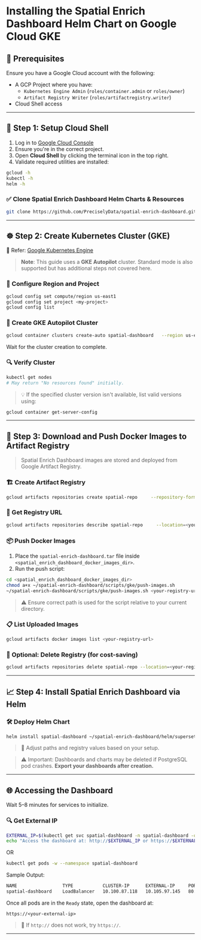 # Installing the Spatial Enrich Dashboard Helm Chart on Google Cloud GKE

## 📌 Prerequisites

Ensure you have a Google Cloud account with the following:

- A GCP Project where you have:
  - `Kubernetes Engine Admin` (`roles/container.admin` or `roles/owner`)
  - `Artifact Registry Writer` (`roles/artifactregistry.writer`)
- Cloud Shell access

---

## 🧰 Step 1: Setup Cloud Shell

1. Log in to [Google Cloud Console](https://console.cloud.google.com)
2. Ensure you're in the correct project.
3. Open **Cloud Shell** by clicking the terminal icon in the top right.
4. Validate required utilities are installed:

```bash
gcloud -h
kubectl -h
helm -h
```

### ✅ Clone Spatial Enrich Dashboard Helm Charts & Resources

```bash
git clone https://github.com/PreciselyData/spatial-enrich-dashboard.git
```

---

## ☸️ Step 2: Create Kubernetes Cluster (GKE)

📘 Refer: [Google Kubernetes Engine](https://cloud.google.com/kubernetes-engine?hl=en)

> **Note**: This guide uses a **GKE Autopilot** cluster. Standard mode is also supported but has additional steps not covered here.

### 🔧 Configure Region and Project

```bash
gcloud config set compute/region us-east1
gcloud config set project <my-project>
gcloud config list
```

### 🚀 Create GKE Autopilot Cluster

```bash
gcloud container clusters create-auto spatial-dashboard   --region us-east1   --cluster-version 1.33
```

Wait for the cluster creation to complete.

### 🔍 Verify Cluster

```bash
kubectl get nodes
# May return "No resources found" initially.
```

> 💡 If the specified cluster version isn't available, list valid versions using:
```bash
gcloud container get-server-config
```

---

## 🐳 Step 3: Download and Push Docker Images to Artifact Registry

> Spatial Enrich Dashboard images are stored and deployed from Google Artifact Registry.

### 🏗️ Create Artifact Registry

```bash
gcloud artifacts repositories create spatial-repo     --repository-format=docker     --location=<your-region>     --description="Docker repository"
```

### 🔗 Get Registry URL

```bash
gcloud artifacts repositories describe spatial-repo     --location=<your-region>
```

### 📦 Push Docker Images

1. Place the `spatial-enrich-dashboard.tar` file inside `<spatial_enrich_dashboard_docker_images_dir>`.
2. Run the push script:

```bash
cd <spatial_enrich_dashboard_docker_images_dir>
chmod a+x ~/spatial-enrich-dashboard/scripts/gke/push-images.sh
~/spatial-enrich-dashboard/scripts/gke/push-images.sh <your-registry-url>
```

> ⚠️ Ensure correct path is used for the script relative to your current directory.

### 📋 List Uploaded Images

```bash
gcloud artifacts docker images list <your-registry-url>
```

### 🧹 Optional: Delete Registry (for cost-saving)

```bash
gcloud artifacts repositories delete spatial-repo --location=<your-region>
```

---

## 📈 Step 4: Install Spatial Enrich Dashboard via Helm

### 🛠️ Deploy Helm Chart

```bash
helm install spatial-dashboard ~/spatial-enrich-dashboard/helm/superset   -f ~/spatial-enrich-dashboard/helm/superset/values.yaml   --set "image.repository=<your-registry-url/repo-name>"   --set "image.tag=latest"   --set "imagePullSecrets=null"
```

> 🔁 Adjust paths and registry values based on your setup.

> ⚠️ Important: Dashboards and charts may be deleted if PostgreSQL pod crashes. **Export your dashboards after creation.**

---

## 🌐 Accessing the Dashboard

Wait 5–8 minutes for services to initialize.

### 🔍 Get External IP

```bash
EXTERNAL_IP=$(kubectl get svc spatial-dashboard -n spatial-dashboard -o jsonpath='{.status.loadBalancer.ingress[0].hostname}')
echo "Access the dashboard at: http://$EXTERNAL_IP or https://$EXTERNAL_IP"
```

OR

```bash
kubectl get pods -w --namespace spatial-dashboard
```

Sample Output:

```bash
NAME                 TYPE           CLUSTER-IP      EXTERNAL-IP     PORT(S)        AGE
spatial-dashboard    LoadBalancer   10.100.87.118   10.105.97.145   80:30080/TCP   5m
```

Once all pods are in the `Ready` state, open the dashboard at:

```
https://<your-external-ip>
```

> 🔁 If `http://` does not work, try `https://`.

---